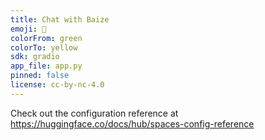 ```yaml
---
title: Chat with Baize
emoji: 🐲
colorFrom: green
colorTo: yellow
sdk: gradio
app_file: app.py
pinned: false
license: cc-by-nc-4.0
---
```


Check out the configuration reference at https://huggingface.co/docs/hub/spaces-config-reference